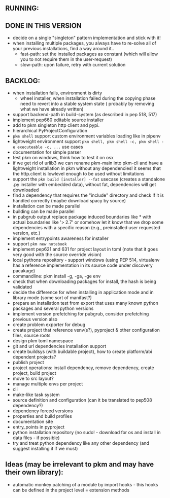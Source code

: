 ## RUNNING:

## DONE IN THIS VERSION
- decide on a single "singleton" pattern implementation and stick with it!
- when installing multiple packages, you always have to re-solve all of your previous installations, find a way around
  it..
    - fast-path: set the installed packages as constant (which will allow you to not require them in the user-request)
    - slow-path: upon failure, retry with current solution

## BACKLOG:
- when installation fails, environment is dirty
    - wheel installer, when installation failed during the copying phase need to revert into a stable system state (
      probably by removing what we have already written)
- support backend-path in build-system (as described in pep 518, 517)
- implement pep660 editable source installer
- add to pkm singleton http client and pypi.
- hierarchical PyProjectConfiguration
- `pkm shell` support custom environment variables loading like in pipenv
- lightweight environment support `pkm shell, pkm shell -c, pkm shell -e executeable -c, ...` use cases
- documentation for simple parser
- test pkm on windows, think how to test it on osx
- if we get rid of urlib3 we can rename pkm-main into pkm-cli and have a lightweight installation in pkm without any
  dependencies! it seems that the http.client is lowlevel enough to be used without limitations
- support the `pkm build [installer] --fat` usecase (creates a standalone .py installer with embedded data), without
  fat, dependencies will get downloaded
- find a dependency that requires the "include" directory and check if it is handled correctly (maybe download spacy by
  source)
- installation can be made parallel
- building can be made parallel
- in pubgrub output replace package induced boundaries like * with actual boundaries like '> 2.7' or somehow let it know
  that we drop some dependencies with a specific reason (e.g., preinstalled user requested version, etc.)
- implement entrypoints awareness for installer
- support `pkm new notebook`
- implement pep621 and 631 for project layout in toml (note that it goes very good with the source override vision)
- local pythons repository - support windows (using PEP 514, virtualenv has a reference implementation in its source
  code under discovery pacakage)
- commandline: pkm install -g, -ga, -ge env
- check that when downloading packages for install, the hash is being validated
- decide the difference for when installing in application mode and in library mode (some sort of manifast?)
- prepare an installation test from export that uses many known python packages and several python versions
- implement version prefetching for pubgrub, consider prefetching previous version also
- create problem exporter for debug
- create project that reference venv(s?), pyproject & other configuration files, source roots
- design pkm toml namespace
- git and url dependencies installation support
- create buildsys (with buildable project), how to create platform/abi dependent projects?
- publish project
- project operations: install dependency, remove dependency, create project, build project
- move to src layout?
- manage multiple envs per project
- cli
- make-like task system
- source definition and configuration (can it be translated to pep508 dependency?)
- dependency forced versions
- properties and build profiles
- documentation site
- entry_points in pyproject
- python installation repository (no sudo! - download for os and install in data files - if possible)
- try and treat python dependency like any other dependency (and suggest installing it if we must)

## Ideas (may be irrelevant to pkm and may have their own library):

- automatic monkey patching of a module by import hooks - this hooks can be defined in the project level = extension
  methods  